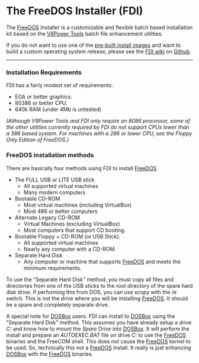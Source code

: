 # The FreeDOS Installer (FDI)

The [FreeDOS](http://freedos.org) Installer is a customizable and flexible
batch based installation kit based on the
[V8Power Tools](http://up.lod.bz/V8Power) batch file enhancement utilities.

If you do not want to use one of the
[pre-built install images](http://up.lod.bz/FDI)
and want to build a custom operating system release, please see
the [FDI wiki](https://github.com/shidel/FDI/wiki)
on [Github](https://github.com).

* * *
### Installation Requirements

FDI has a fairly modest set of requirements.

* EGA or better graphics.
* 80386 or better CPU.
* 640k RAM (under 4Mb is untested)

_(Although V8Power Tools and FDI only require an 8086 processor, some of the
other utilities currently required by FDI do not support CPUs lower than a
386 based system. For machines with a 286 or lower CPU, see the Floppy Only
Edition of FreeDOS.)_

### FreeDOS installation methods

There are basically four methods using FDI to install
[FreeDOS](http://freedos.org).

* The FULL USB or LITE USB stick
  * All supported virtual machines
  * Many modern computers
* Bootable CD-ROM
  * Most virtual machines (including VirtualBox)
  * Most 486 or better computers
* Alternate Legacy CD-ROM
  * Virtual Machines (excluding VirtualBox)
  * Most computers that support CD booting.
* Bootable Floppy + CD-ROM (or USB Stick).
  * All supported virtual machines
  * Nearly any computer with a CD-ROM.
* Separate Hard Disk
  * Any computer or machine that supports [FreeDOS](http://freedos.org) and
  meets the minimum requirements.

To use the "Separate Hard Disk" method, you must copy all files and directories
from one of the USB sticks to the root directory of the spare hard disk drive.
If performing this from DOS, you can use xcopy with the /e switch. This is not
the drive where you will be installing [FreeDOS](http://freedos.org). It should
be a spare and completely separate drive.

A special note for [DOSBox](http://dosbox.com) users. FDI can install to
[DOSBox](http://dosbox.com) using the "Separate Hard Disk" method. This assumes
you have already setup a drive *C:* and know how to mount the _Spare Drive_
into [DOSBox](http://dosbox.com). It will perform the install and prepare an
*AUTOEXEC.BAT* file on drive *C:* to use the [FreeDOS](http://freedos.org)
binaries and the FreeCOM shell. This does not cause the
[FreeDOS](http://freedos.org) kernel to be used. So, technically this not a
[FreeDOS](http://freedos.org) install. It really is just enhancing
[DOSBox](http://dosbox.com) with the [FreeDOS](http://freedos.org) binaries.
